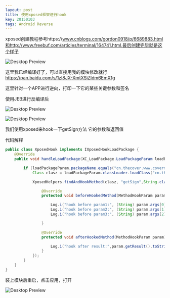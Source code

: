 ```yaml
---
layout: post
title: 使用xposed框架进行hook
key: 20150103
tags: Android Reverse
---
```

xposed创建教程参考https://www.cnblogs.com/gordon0918/p/6689883.html和http://www.freebuf.com/articles/terminal/164741.html,最后创建完毕就是这个样子

![Desktop Preview](https://raw.githubusercontent.com/la0s/la0s.github.io/master/screenshots/20180620.1.png)

这里我已经编译好了，可以直接用我的模块修改就行 https://pan.baidu.com/s/1zI8JX-XmtXSiZIdm6EmX1g

这里针对一个APP进行逆向，打印一下它的某些关键参数和签名

使用JEB进行反编译后

![Desktop Preview](https://raw.githubusercontent.com/la0s/la0s.github.io/master/screenshots/20180620.2.png)

![Desktop Preview](https://raw.githubusercontent.com/la0s/la0s.github.io/master/screenshots/20180620.3.png)

我们使用xposed来hook一下getSign方法 它的参数和返回值

代码解释

```java
public class XposedHook implements IXposedHookLoadPackage {
    @Override
    public void handleLoadPackage(XC_LoadPackage.LoadPackageParam loadPackageParam) throws Throwable {

        if (loadPackageParam.packageName.equals("cn.thecover.www.covermedia")) {    //过滤包名
            Class clasz = loadPackageParam.classLoader.loadClass("cn.thecover.www.covermedia.data.entity.HttpRequestEntity"); //要hook的方法所在的类名

            XposedHelpers.findAndHookMethod(clasz, "getSign",String.class,String.class,String.class, new XC_MethodHook() {    //要hook的方法名和参数类型，此处为三个String类型

                @Override
                protected void beforeHookedMethod(MethodHookParam param) throws Throwable {

                    Log.i("hook before param1:", (String) param.args[0]); //打印第一个参数
                    Log.i("hook before param2:", (String) param.args[1]); //打印第一个参数
                    Log.i("hook before param3:", (String) param.args[2]); //打印第一个参数

                }

                @Override
                protected void afterHookedMethod(MethodHookParam param) throws Throwable {

                    Log.i("hook after result:",param.getResult().toString()); //打印返回值（String类型）
                }
            });
        }
    }
}
```
装上模块后重启，点击应用，打开

![Desktop Preview](https://raw.githubusercontent.com/la0s/la0s.github.io/master/screenshots/20180620.4.png)
